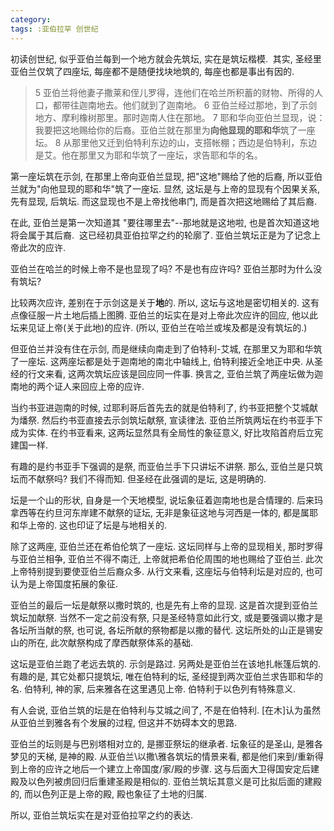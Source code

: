 ```yaml
---
category:
tags: :亚伯拉罕 创世纪
---
```


初读创世纪, 似乎亚伯兰每到一个地方就会先筑坛, 实在是筑坛楷模.  其实, 圣经里亚伯兰仅筑了四座坛, 每座都不是随便找块地筑的, 每座也都是事出有因的.

> 5 亚伯兰将他妻子撒莱和侄儿罗得，连他们在哈兰所积蓄的财物、所得的人口，都带往迦南地去。他们就到了迦南地。 6 亚伯兰经过那地，到了示剑地方、摩利橡树那里。那时迦南人住在那地。 7 耶和华向亚伯兰显现，说：我要把这地赐给你的后裔。亚伯兰就在那里为**向他显现的耶和华**筑了一座坛。 8 从那里他又迁到伯特利东边的山，支搭帐棚；西边是伯特利，东边是艾。他在那里又为耶和华筑了一座坛，求告耶和华的名。

第一座坛筑在示剑, 在那里上帝向亚伯兰显现, 把"这地"赐给了他的后裔, 所以亚伯兰就为"向他显现的耶和华"筑了一座坛. 显然, 这坛是与上帝的显现有个因果关系, 先有显现, 后筑坛. 而这显现也不是上帝找他串门, 而是首次把这地赐给了其后裔.

在此, 亚伯兰是第一次知道其 "要往哪里去"--那地就是这地啦, 也是首次知道这地将会属于其后裔.  这已经初具亚伯拉罕之约的轮廓了. 亚伯兰筑坛正是为了记念上帝此次的应许.

亚伯兰在哈兰的时候上帝不是也显现了吗? 不是也有应许吗? 亚伯兰那时为什么没有筑坛?

比较两次应许, 差别在于示剑这是关于**地**的. 所以, 这坛与这地是密切相关的. 这有点像征服一片土地后插上图腾. 亚伯兰的坛实在是对上帝此次应许的回应, 他以此坛来见证上帝(关于此地)的应许. (所以, 亚伯兰在哈兰或埃及都是没有筑坛的.)

但亚伯兰并没有住在示剑, 而是继续向南走到了伯特利-艾城, 在那里又为耶和华筑了一座坛. 这两座坛都是处于迦南地的南北中轴线上, 伯特利接近全地正中央. 从圣经的行文来看, 这两次筑坛应该是回应同一件事. 换言之, 亚伯兰筑了两座坛做为迦南地的两个证人来回应上帝的应许. 

当约书亚进迦南的时候, 过耶利哥后首先去的就是伯特利了, 约书亚把整个艾城献为燔祭. 然后约书亚直接去示剑筑坛献祭, 宣读律法. 亚伯兰所筑两坛在约书亚手下成为实体. 在约书亚看来, 这两坛显然具有全局性的象征意义, 好比攻陷首府后立宪建国一样.

有趣的是约书亚手下强调的是祭, 而亚伯兰手下只讲坛不讲祭. 那么, 亚伯兰是只筑坛而不献祭吗? 我们不得而知. 但圣经在此强调的是坛, 这是明确的.

坛是一个山的形状, 自身是一个天地模型, 说坛象征着迦南地也是合情理的. 后来玛拿西等在约旦河东岸建不献祭的证坛, 无非是象征这地与河西是一体的, 都是属耶和华上帝的. 这也印证了坛是与地相关的.

除了这两座, 亚伯兰还在希伯伦筑了一座坛. 这坛同样与上帝的显现相关, 那时罗得与亚伯兰相争, 亚伯兰不得不南迁, 上帝就把希伯伦周围的地也赐给了亚伯兰. 此次上帝特别提到要使亚伯兰后裔众多. 从行文来看, 这座坛与伯特利坛是对应的, 也可认为是上帝国度拓展的象征.

亚伯兰的最后一坛是献祭以撒时筑的, 也是先有上帝的显现. 这是首次提到亚伯兰筑坛加献祭. 当然不一定之前没有祭, 只是圣经特意如此行文, 或是要强调以撒才是各坛所当献的祭, 也可说, 各坛所献的祭物都是以撒的替代. 这坛所处的山正是锡安山的所在, 此次献祭构成了摩西献祭体系的基础.

这坛是亚伯兰跑了老远去筑的. 示剑是路过. 另两处是亚伯兰在该地扎帐篷后筑的. 有趣的是, 其它处都只提筑坛, 唯在伯特利的坛, 圣经提到两次亚伯兰求告耶和华的名. 伯特利, 神的家, 后来雅各在这里遇见上帝. 伯特利于以色列有特殊意义.

有人会说, 亚伯兰筑的坛是在伯特利与艾城之间了, 不是在伯特利. [在木]认为虽然从亚伯兰到雅各有个发展的过程, 但这并不妨碍本文的思路. 

亚伯兰的坛则是与巴别塔相对立的, 是挪亚祭坛的继承者. 坛象征的是圣山, 是雅各梦见的天梯, 是神的殿. 从亚伯兰\\以撒\\雅各筑坛的情景来看, 都是他们来到/重新得到上帝的应许之地后一个建立上帝国度/家/殿的步骤. 这与后面大卫得国安定后建殿及以色列被虏回归后重建圣殿是相似的. 亚伯兰筑坛其意义是可比拟后面的建殿的, 而以色列正是上帝的殿, 殿也象征了土地的归属.

所以, 亚伯兰筑坛实在是对亚伯拉罕之约的表达.
